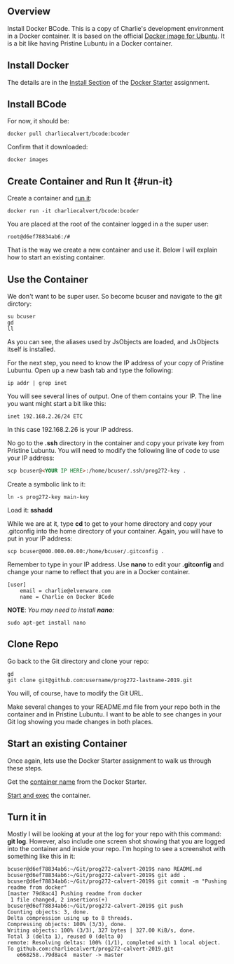 ## Overview

Install Docker BCode. This is a copy of Charlie's development environment in a Docker container. It is based on the official [Docker image for Ubuntu][diu]. It is a bit like having Pristine Lubuntu in a Docker container.

## Install Docker

The details are in the [Install Section][dsin] of the [Docker Starter][ds] assignment.

## Install BCode

For now, it should be:

    docker pull charliecalvert/bcode:bcoder

Confirm that it downloaded:

    docker images

## Create Container and Run It {#run-it}

Create a container and [run it][dri]:

    docker run -it charliecalvert/bcode:bcoder

You are placed at the root of the container logged in a the super user:

    root@d6ef78834ab6:/#

That is the way we create a new container and use it. Below I will explain how to start an existing container.

## Use the Container

We don't want to be super user. So become bcuser and navigate to the git dirctory:

    su bcuser
    gd
    ll

As you can see, the aliases used by JsObjects are loaded, and JsObjects itself is installed.

For the next step, you need to know the IP address of your copy of Pristine Lubuntu. Open up a new bash tab and type the following:

    ip addr | grep inet

You will see several lines of output. One of them contains your IP. The line you want might start a bit like this:

    inet 192.168.2.26/24 ETC

In this case 192.168.2.26 is your IP address.    

No go to the **.ssh** directory in the container and copy your private key from Pristine Lubuntu. You will need to modify the following line of code to use your IP address:

```html
scp bcuser@<YOUR IP HERE>:/home/bcuser/.ssh/prog272-key .    
```

Create a symbolic link to it:

    ln -s prog272-key main-key

Load it: **sshadd**

While we are at it, type **cd** to get to your home directory and copy your .gitconfig into the home directory of your container. Again, you will have to put in your IP address:

    scp bcuser@000.000.00.00:/home/bcuser/.gitconfig .

Remember to type in your IP address. Use **nano** to edit your **.gitconfig** and change your name to reflect that you are in a Docker container.

    [user]
    	email = charlie@elvenware.com
    	name = Charlie on Docker BCode

**NOTE**: _You may need to install **nano**:_

    sudo apt-get install nano

## Clone Repo

Go back to the Git directory and clone your repo:

    gd
    git clone git@github.com:username/prog272-lastname-2019.git

You will, of course, have to modify the Git URL.

Make several changes to your README.md file from your repo both in the container and in Pristine Lubuntu. I want to be able to see changes in your Git log showing you made changes in both places.

## Start an existing Container

Once again, lets use the Docker Starter assignment to walk us through these steps.

Get the [container name][dcn] from the Docker Starter.

[Start and exec][sec] the container.

## Turn it in

Mostly I will be looking at your at the log for your repo with this command: **git log**. However, also include one screen shot showing that you are logged into the container and inside your repo. I'm hoping to see a screenshot with something like this in it:

    bcuser@d6ef78834ab6:~/Git/prog272-calvert-2019$ nano README.md
    bcuser@d6ef78834ab6:~/Git/prog272-calvert-2019$ git add .
    bcuser@d6ef78834ab6:~/Git/prog272-calvert-2019$ git commit -m "Pushing readme from docker"
    [master 79d8ac4] Pushing readme from docker
     1 file changed, 2 insertions(+)
    bcuser@d6ef78834ab6:~/Git/prog272-calvert-2019$ git push
    Counting objects: 3, done.
    Delta compression using up to 8 threads.
    Compressing objects: 100% (3/3), done.
    Writing objects: 100% (3/3), 327 bytes | 327.00 KiB/s, done.
    Total 3 (delta 1), reused 0 (delta 0)
    remote: Resolving deltas: 100% (1/1), completed with 1 local object.
    To github.com:charliecalvert/prog272-calvert-2019.git
       e668258..79d8ac4  master -> master

<!--       -->
<!-- links -->
<!--       -->

[dcn]: /teach/assignments/docker/DockerStarter.html#list-containers
[diu]: https://hub.docker.com/_/ubuntu
[ds]: /teach/assignments/docker/DockerStarter.html
[dri]: /teach/assignments/docker/DockerStarter.html#run-an-image
[dsin]: /teach/assignments/docker/DockerStarter.html#docker-install
[sec]: /teach/assignments/docker/DockerStarter.html#start-a-container
